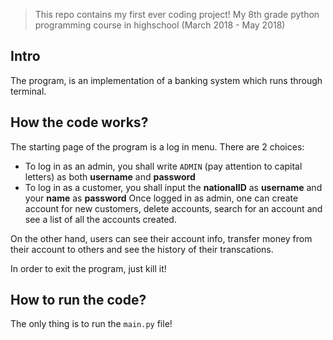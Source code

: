 > This repo contains my first ever coding project! My 8th grade python programming course in highschool (March 2018 - May 2018)

## Intro
The program, is an implementation of a banking system which runs through terminal. 

## How the code works?
The starting page of the program is a log in menu. There are 2 choices:
- To log in as an admin, you shall write `ADMIN` (pay attention to capital letters) as both **username** and **password**
- To log in as a customer, you shall input the **nationalID** as **username** and your **name** as **password**
Once logged in as admin, one can create account for new customers, delete accounts, search for an account and see a list of all the accounts created.

On the other hand, users can see their account info, transfer money from their account to others and see the history of their transcations.

In order to exit the program, just kill it!

## How to run the code?
The only thing is to run the `main.py` file!
